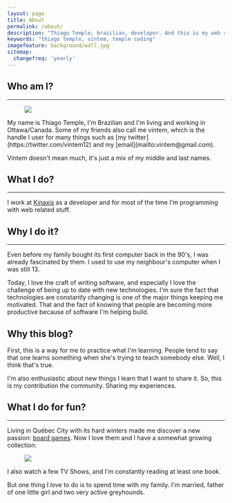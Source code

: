 ```yaml
---
layout: page
title: About
permalink: /about/
description: "Thiago Temple, brazilian, developer. And this is my web site."
keywords: "thiago temple, vintem, temple coding"
imagefeature: background/wall.jpg
sitemap:
  changefreq: 'yearly'
---
```

## Who am I?
----
<figure>
    <img src="{{ site.url }}/images/vintem.jpg">
</figure>
My name is Thiago Temple, I'm Brazilian and I'm living and working in Ottawa/Canada. Some of my friends also call me vintem, which is the handle I user for many things such as [my twitter](https://twitter.com/vintem12) and my [email](mailto:vintem@gmail.com).

Vintem doesn't mean much, it's just a mix of my middle and last names.

## What I do?
----
I work at [Kinaxis](http://www.kinaxis.com) as a developer and for most of the time I'm programming with web related stuff.

## Why I do it?
----
Even before my family bought its first computer back in the 90's, I was already fascinated by them. I used to use my neighbour's computer when I was still 13. 

Today, I love the craft of writing software, and especially I love the challenge of being up to date with new technologies. I'm sure the fact that technologies are constantly changing is one of the major things keeping me motivated. That and the fact of knowing that people are becoming more productive because of software I'm helping build.

## Why this blog?
First, this is a way for me to practice what I'm learning. People tend to say that one learns something when she's trying to teach somebody else. Well, I think that's true.

I'm also enthusiastic about new things I learn that I want to share it. So, this is my contribution the community. Sharing my experiences.

## What I do for fun?
----
Living in Québec City with its hard winters made me discover a new passion: [board games](http://boardgamegeek.com/). Now I love them and I have a somewhat growing collection: 

<figure>
    <img src="http://boardgamegeek.com/jswidget.php?username=vintem&numitems=5&header=1&text=title&images=medium&show=random&imagesonly=1&imagepos=center&inline=1&domains%5B%5D=boardgame&imagewidget=1" border="0"/>
</figure>

I also watch a few TV Shows, and I'm constantly reading at least one book.

But one thing I love to do is to spend time with my family. I'm married, father of one little girl and two very active greyhounds.
